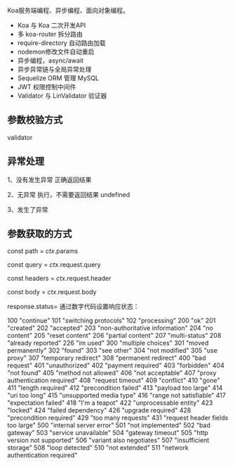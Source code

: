 Koa服务端编程、异步编程、面向对象编程。

- Koa 与 Koa 二次开发API
- 多 koa-router 拆分路由
- require-directory 自动路由加载
- nodemon修改文件自动重启
- 异步编程，async/await
- 异步异常链与全局异常处理
- Sequelize ORM 管理 MySQL
- JWT 权限控制中间件
- Validator 与 LinValidator 验证器


## 参数校验方式

validator

## 异常处理

1、没有发生异常  正确返回结果

2、无异常  执行，不需要返回结果 undefined

3、发生了异常

## 参数获取的方式

 const path = *ctx*.params

 const query = *ctx*.request.query

 const headers = *ctx*.request.header

 const body = *ctx*.request.body


 response.status=
通过数字代码设置响应状态：

100 "continue"
101 "switching protocols"
102 "processing"
200 "ok"
201 "created"
202 "accepted"
203 "non-authoritative information"
204 "no content"
205 "reset content"
206 "partial content"
207 "multi-status"
208 "already reported"
226 "im used"
300 "multiple choices"
301 "moved permanently"
302 "found"
303 "see other"
304 "not modified"
305 "use proxy"
307 "temporary redirect"
308 "permanent redirect"
400 "bad request"
401 "unauthorized"
402 "payment required"
403 "forbidden"
404 "not found"
405 "method not allowed"
406 "not acceptable"
407 "proxy authentication required"
408 "request timeout"
409 "conflict"
410 "gone"
411 "length required"
412 "precondition failed"
413 "payload too large"
414 "uri too long"
415 "unsupported media type"
416 "range not satisfiable"
417 "expectation failed"
418 "I'm a teapot"
422 "unprocessable entity"
423 "locked"
424 "failed dependency"
426 "upgrade required"
428 "precondition required"
429 "too many requests"
431 "request header fields too large"
500 "internal server error"
501 "not implemented"
502 "bad gateway"
503 "service unavailable"
504 "gateway timeout"
505 "http version not supported"
506 "variant also negotiates"
507 "insufficient storage"
508 "loop detected"
510 "not extended"
511 "network authentication required"
